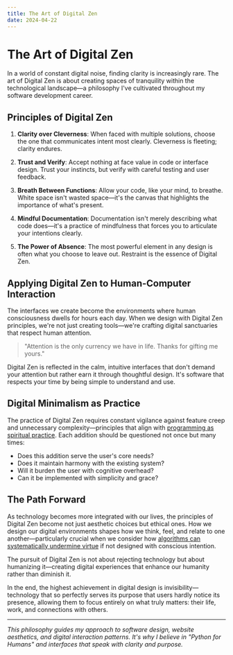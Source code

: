 ```yaml
---
title: The Art of Digital Zen
date: 2024-04-22
---
```


# The Art of Digital Zen

In a world of constant digital noise, finding clarity is increasingly rare. The art of Digital Zen is about creating spaces of tranquility within the technological landscape—a philosophy I've cultivated throughout my software development career.

## Principles of Digital Zen

1. **Clarity over Cleverness**: When faced with multiple solutions, choose the one that communicates intent most clearly. Cleverness is fleeting; clarity endures.

2. **Trust and Verify**: Accept nothing at face value in code or interface design. Trust your instincts, but verify with careful testing and user feedback.

3. **Breath Between Functions**: Allow your code, like your mind, to breathe. White space isn't wasted space—it's the canvas that highlights the importance of what's present.

4. **Mindful Documentation**: Documentation isn't merely describing what code does—it's a practice of mindfulness that forces you to articulate your intentions clearly.

5. **The Power of Absence**: The most powerful element in any design is often what you choose to leave out. Restraint is the essence of Digital Zen.

## Applying Digital Zen to Human-Computer Interaction

The interfaces we create become the environments where human consciousness dwells for hours each day. When we design with Digital Zen principles, we're not just creating tools—we're crafting digital sanctuaries that respect human attention.

> "Attention is the only currency we have in life. Thanks for gifting me yours."

Digital Zen is reflected in the calm, intuitive interfaces that don't demand your attention but rather earn it through thoughtful design. It's software that respects your time by being simple to understand and use.

## Digital Minimalism as Practice

The practice of Digital Zen requires constant vigilance against feature creep and unnecessary complexity—principles that align with [programming as spiritual practice](/essays/2025-08-26-programming_as_spiritual_practice). Each addition should be questioned not once but many times:

- Does this addition serve the user's core needs?
- Does it maintain harmony with the existing system?
- Will it burden the user with cognitive overhead?
- Can it be implemented with simplicity and grace?

## The Path Forward

As technology becomes more integrated with our lives, the principles of Digital Zen become not just aesthetic choices but ethical ones. How we design our digital environments shapes how we think, feel, and relate to one another—particularly crucial when we consider how [algorithms can systematically undermine virtue](/essays/2025-08-26-the_algorithm_eats_virtue) if not designed with conscious intention.

The pursuit of Digital Zen is not about rejecting technology but about humanizing it—creating digital experiences that enhance our humanity rather than diminish it.

In the end, the highest achievement in digital design is invisibility—technology that so perfectly serves its purpose that users hardly notice its presence, allowing them to focus entirely on what truly matters: their life, work, and connections with others.

---

*This philosophy guides my approach to software design, website aesthetics, and digital interaction patterns. It's why I believe in "Python for Humans" and interfaces that speak with clarity and purpose.*